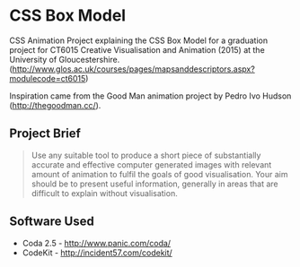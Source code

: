 # CSS Box Model
CSS Animation Project explaining the CSS Box Model for a graduation project for CT6015 Creative Visualisation and Animation (2015) at the University of Gloucestershire. (http://www.glos.ac.uk/courses/pages/mapsanddescriptors.aspx?modulecode=ct6015)

Inspiration came from the Good Man animation project by Pedro Ivo Hudson (http://thegoodman.cc/).

## Project Brief

> Use any suitable tool to produce a short piece of substantially accurate and effective computer generated images with relevant amount of animation to fulfil the goals of good visualisation. Your aim should be to present useful information, generally in areas that are difficult to explain without visualisation.

## Software Used

- Coda 2.5 - http://www.panic.com/coda/
- CodeKit - http://incident57.com/codekit/

